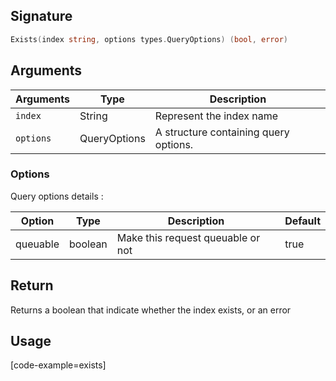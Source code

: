 ## Signature

```go
Exists(index string, options types.QueryOptions) (bool, error)
```

## Arguments

| Arguments     | Type        | Description |
|---------------|-------------|----------------------------------------|
| ``index``     | String      | Represent the index name |
| ``options``   | QueryOptions | A structure containing query options. |

### __Options__

Query options details :

| Option   | Type    | Description                       | Default |
| -------- | ------- | --------------------------------- | ------- |
| queuable | boolean | Make this request queuable or not | true    |

## Return

Returns a boolean that indicate whether the index exists, or an error

## Usage

[code-example=exists]